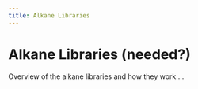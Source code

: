 ```yaml
---
title: Alkane Libraries
---
```


# Alkane Libraries (needed?)

Overview of the alkane libraries and how they work....
